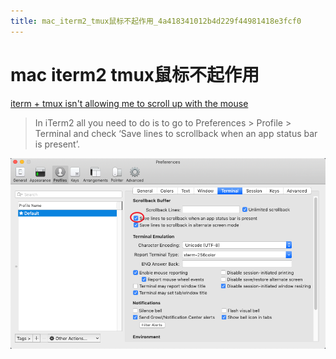 ```yaml
---
title: mac_iterm2_tmux鼠标不起作用_4a418341012b4d229f44981418e3fcf0
---
```


# mac iterm2 tmux鼠标不起作用

[iterm + tmux isn't allowing me to scroll up with the mouse](https://apple.stackexchange.com/questions/218553/iterm-tmux-isnt-allowing-me-to-scroll-up-with-the-mouse)

> In iTerm2 all you need to do is to go to Preferences > Profile > Terminal and check ‘Save lines to scrollback when an app status bar is present’.
> 

![2022-05-02_11-24-04](mac%20iterm2%20tmux鼠标不起作用%204a418341012b4d229f44981418e3fcf0/2022-05-02_11-24-04.png)